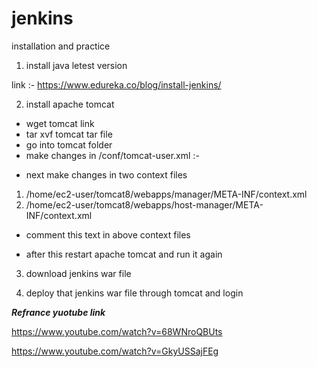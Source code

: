 # jenkins
installation and practice

1) install java letest version

link :- https://www.edureka.co/blog/install-jenkins/

2) install apache tomcat

* wget tomcat link
* tar xvf tomcat tar file
* go into tomcat folder
* make changes in /conf/tomcat-user.xml :-
 

 <role rolename="manager-gui"/>
 <role rolename="manager-script"/>
 <role rolename="manager-jmx"/>
 <role rolename="managger-status"/>
 <role rolename="admin-gui"/>
 <role rolename="admin-script"/>
 <user username="***********" password="*****" roles="manager-gui,manager-script,manager-jmx,managger-status,admin-gui,admin-script"/>


* next make changes in two context files
 1) /home/ec2-user/tomcat8/webapps/manager/META-INF/context.xml
 2) /home/ec2-user/tomcat8/webapps/host-manager/META-INF/context.xml
  
* comment this text in above context files
 
  
  <!--  <Valve className="org.apache.catalina.valves.RemoteAddrValve"
         allow="127\.\d+\.\d+\.\d+|::1|0:0:0:0:0:0:0:1" /> -->

* after this restart apache tomcat and run it again

3) download jenkins war file

4) deploy that jenkins war file through tomcat and login


***Refrance yuotube link***

https://www.youtube.com/watch?v=68WNroQBUts

https://www.youtube.com/watch?v=GkyUSSajFEg


